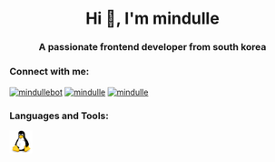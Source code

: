<h1 align="center">Hi 👋, I'm mindulle</h1>
<h3 align="center">A passionate frontend developer from south korea</h3>

<h3 align="left">Connect with me:</h3>
<p align="left">
<a href="https://twitter.com/mindullebot" target="blank"><img align="center" src="https://raw.githubusercontent.com/rahuldkjain/github-profile-readme-generator/master/src/images/icons/Social/twitter.svg" alt="mindullebot" height="30" width="40" /></a>
<a href="https://codesandbox.com/mindulle" target="blank"><img align="center" src="https://raw.githubusercontent.com/rahuldkjain/github-profile-readme-generator/master/src/images/icons/Social/codesandbox.svg" alt="mindulle" height="30" width="40" /></a>
<a href="https://www.leetcode.com/mindulle" target="blank"><img align="center" src="https://raw.githubusercontent.com/rahuldkjain/github-profile-readme-generator/master/src/images/icons/Social/leet-code.svg" alt="mindulle" height="30" width="40" /></a>
</p>

<h3 align="left">Languages and Tools:</h3>
<p align="left"> <a href="https://www.linux.org/" target="_blank" rel="noreferrer"> <img src="https://raw.githubusercontent.com/devicons/devicon/master/icons/linux/linux-original.svg" alt="linux" width="40" height="40"/> </a> </p>
